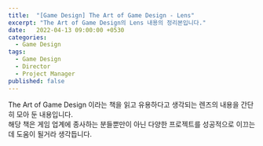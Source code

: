 ```yaml
---
title:  "[Game Design] The Art of Game Design - Lens"
excerpt: "The Art of Game Design의 Lens 내용의 정리본입니다."
date:   2022-04-13 09:00:00 +0530
categories:
  - Game Design
tags:
  - Game Design
  - Director
  - Project Manager
published: false
---
```

The Art of Game Design 이라는 책을 읽고 유용하다고 생각되는 렌즈의 내용을 간단히 모아 둔 내용입니다.  
해당 책은 게임 업계에 종사하는 분들뿐만이 아닌 다양한 프로젝트를 성공적으로 이끄는데 도움이 될거라 생각듭니다.  

